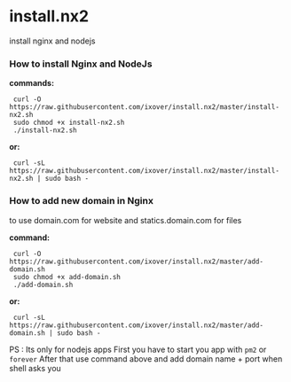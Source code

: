 # install.nx2
install nginx and nodejs

### How to install Nginx and NodeJs

**commands:**

```
 curl -O https://raw.githubusercontent.com/ixover/install.nx2/master/install-nx2.sh
 sudo chmod +x install-nx2.sh
 ./install-nx2.sh
```
**or:**
```
 curl -sL https://raw.githubusercontent.com/ixover/install.nx2/master/install-nx2.sh | sudo bash -
```

### How to add new domain in Nginx
to use domain.com for website and statics.domain.com for files

**command:**
```
 curl -O https://raw.githubusercontent.com/ixover/install.nx2/master/add-domain.sh
 sudo chmod +x add-domain.sh
 ./add-domain.sh
```
**or:**
```
 curl -sL https://raw.githubusercontent.com/ixover/install.nx2/master/add-domain.sh | sudo bash -
```
PS : Its only for nodejs apps
First you have to start you app with ``` pm2 ``` or ``` forever ```
After that use command above and add domain name + port when shell asks you
